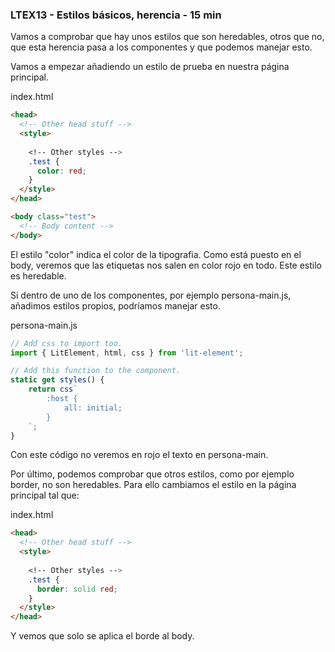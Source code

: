 ### LTEX13 - Estilos básicos, herencia  - 15 min

Vamos a comprobar que hay unos estilos que son heredables, otros que no, 
	que esta herencia pasa a los componentes y que podemos manejar esto.
	
Vamos a empezar añadiendo un estilo de prueba en nuestra página principal.

index.html

```html
<head>
  <!-- Other head stuff -->
  <style>
  
	<!-- Other styles -->
    .test {
      color: red;
    }
  </style>
</head>

<body class="test">
  <!-- Body content -->
</body>
```

El estilo "color" indica el color de la tipografia. Como está puesto en el 
	body, veremos que las etiquetas nos salen en color rojo en todo.
	Este estilo es heredable.
	
Si dentro de uno de los componentes, por ejemplo persona-main.js, añadimos 
estilos propios, podríamos manejar esto.

persona-main.js

```javascript
// Add css to import too.
import { LitElement, html, css } from 'lit-element';

// Add this function to the component.
static get styles() {
	return css`	  
		:host {					
			all: initial;
		}
	`;
}
```

Con este código no veremos en rojo el texto en persona-main.

Por último, podemos comprobar que otros estilos, como por ejemplo border, 
	no son heredables. Para ello cambiamos el estilo en la página principal 
	tal que:

index.html

```html
<head>
  <!-- Other head stuff -->
  <style>
  
	<!-- Other styles -->
    .test {
      border: solid red;
    }
  </style>
</head>
```

Y vemos que solo se aplica el borde al body.